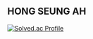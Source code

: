 ## HONG SEUNG AH

[![Solved.ac Profile](http://mazassumnida.wtf/api/generate_badge?boj=ghdtmddk1516)](https://solved.ac/ghdtmddk1516)
<!--
**SeungAh-Hong/SeungAh-Hong** is a ✨ _special_ ✨ repository because its `README.md` (this file) appears on your GitHub profile.

Here are some ideas to get you started:

- 🔭 I’m currently working on ...
- 🌱 I’m currently learning ...
- 👯 I’m looking to collaborate on ...
- 🤔 I’m looking for help with ...
- 💬 Ask me about ...
- 📫 How to reach me: ...
- 😄 Pronouns: ...
- ⚡ Fun fact: ...
-->
